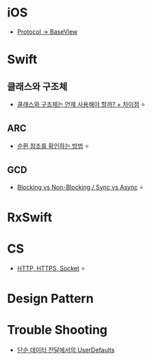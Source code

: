 # iOS
 - [Protocol -> BaseView](https://github.com/seungchan2/TIL/issues/6) 

# Swift
## 클래스와 구조체
- [클래스와 구조체는 언제 사용해야 할까? + 차이점](https://github.com/seungchan2/TIL/issues/2) ⭐️

## ARC
- [순환 참조를 확인하는 방법](https://github.com/seungchan2/TIL/issues/7) ⭐️

## GCD
- [Blocking vs Non-Blocking / Sync vs Async](https://github.com/seungchan2/TIL/issues/4) ⭐️

# RxSwift

# CS
- [HTTP, HTTPS, Socket](https://github.com/seungchan2/TIL/issues/5) ⭐️

# Design Pattern

# Trouble Shooting

- [단순 데이터 전달에서의 UserDefaults](https://github.com/seungchan2/TIL/issues/1) 
